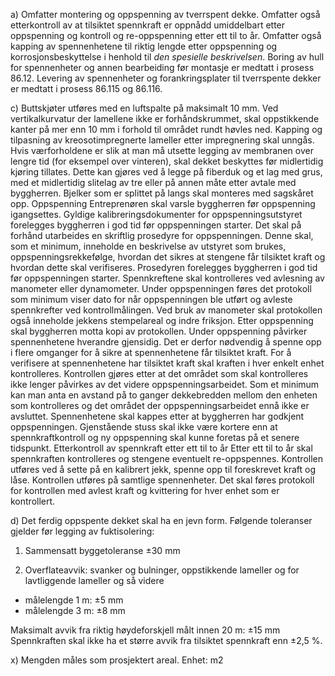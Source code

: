 a) Omfatter montering og oppspenning av tverrspent dekke. Omfatter også etterkontroll av at tilsiktet spennkraft er oppnådd umiddelbart etter oppspenning og kontroll og re-oppspenning etter ett til to år.
Omfatter også kapping av spennenhetene til riktig lengde etter oppspenning og korrosjonsbeskyttelse i henhold til *den spesielle beskrivelsen*.
Boring av hull for spennenheter og annen bearbeiding før montasje er medtatt i prosess 86.12. Levering av spennenheter og forankringsplater til tverrspente dekker er medtatt i prosess 86.115 og 86.116.

c) Buttskjøter utføres med en luftspalte på maksimalt 10 mm.
Ved vertikalkurvatur der lamellene ikke er forhåndskrummet, skal oppstikkende kanter på mer enn 10 mm i forhold til området rundt høvles ned.
Kapping og tilpasning av kreosotimpregnerte lameller etter impregnering skal unngås.
Hvis værforholdene er slik at man må utsette legging av membranen over lengre tid (for eksempel over vinteren), skal dekket beskyttes før midlertidig kjøring tillates. Dette kan gjøres ved å legge på fiberduk og et lag med grus, med et midlertidig slitelag av tre eller på annen måte etter avtale med byggherren.
Bjelker som er splittet på langs skal monteres med sagskåret opp.
Oppspenning
Entreprenøren skal varsle byggherren før oppspenning igangsettes.
Gyldige kalibreringsdokumenter for oppspenningsutstyret forelegges byggherren i god tid før oppspenningen starter.
Det skal på forhånd utarbeides en skriftlig prosedyre for oppspenningen. Denne skal, som et minimum, inneholde en beskrivelse av utstyret som brukes, oppspenningsrekkefølge, hvordan det sikres at stengene får tilsiktet kraft og hvordan dette skal verifiseres. Prosedyren forelegges byggherren i god tid før oppspenningen starter.
Spennkreftene skal kontrolleres ved avlesning av manometer eller dynamometer. Under oppspenningen føres det protokoll som minimum viser dato for når oppspenningen ble utført og avleste spennkrefter ved kontrollmålingen. Ved bruk av manometer skal protokollen også inneholde jekkens stempelareal og indre friksjon. Etter oppspenning skal byggherren motta kopi av protokollen.
Under oppspenning påvirker spennenhetene hverandre gjensidig. Det er derfor nødvendig å spenne opp i flere omganger for å sikre at spennenhetene får tilsiktet kraft. For å verifisere at spennenhetene har tilsiktet kraft skal kraften i hver enkelt enhet kontrolleres. Kontrollen gjøres etter at det området som skal kontrolleres ikke lenger påvirkes av det videre oppspenningsarbeidet. Som et minimum kan man anta en avstand på to ganger dekkebredden mellom den enheten som kontrolleres og det området der oppspenningsarbeidet ennå ikke er avsluttet.
Spennenhetene skal kappes etter at byggherren har godkjent oppspenningen. Gjenstående stuss skal ikke være kortere enn at spennkraftkontroll og ny oppspenning skal kunne foretas på et senere tidspunkt.
Etterkontroll av spennkraft etter ett til to år
Etter ett til to år skal spennkraften kontrolleres og stengene eventuelt re-oppspennes. Kontrollen utføres ved å sette på en kalibrert jekk, spenne opp til foreskrevet kraft og låse. Kontrollen utføres på samtlige spennenheter. Det skal føres protokoll for kontrollen med avlest kraft og kvittering for hver enhet som er kontrollert.

d) Det ferdig oppspente dekket skal ha en jevn form.  Følgende toleranser gjelder før legging av fuktisolering:

1) Sammensatt byggetoleranse ±30 mm

2) Overflateavvik: svanker og bulninger, oppstikkende lameller og for lavtliggende lameller og så videre
- målelengde 1 m:  ±5 mm
- målelengde 3 m:  ±8 mm

Maksimalt avvik fra riktig høydeforskjell målt innen 20 m: ±15 mm
Spennkraften skal ikke ha et større avvik fra tilsiktet spennkraft enn ±2,5 %.

x) Mengden måles som prosjektert areal. Enhet: m2

